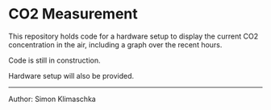 # CO2 Measurement

This repository holds code for a hardware setup to display the current CO2 concentration
in the air, including a graph over the recent hours.

Code is still in construction.

Hardware setup will also be provided.

---

Author: Simon Klimaschka

